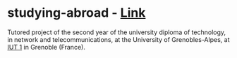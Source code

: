 # studying-abroad - [Link](https://gyskard.github.io/random-gif/)
Tutored project of the second year of the university diploma of technology, in network and telecommunications, at the University of Grenobles-Alpes, at [IUT 1](https://iut1.univ-grenoble-alpes.fr/) in Grenoble (France).
